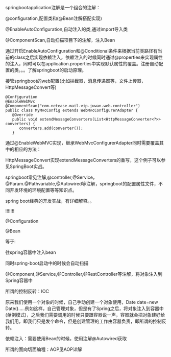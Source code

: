 springbootapplication注解是一个组合的注解：



@configuration,配置类和(@Bean注解搭配实现<Beans><Bean></Bean></Beans>)

@EnableAutoConfiguration,自动注入的类,通过import导入类

@ComponentScan,自动扫描项目下的注解，注入Bean

通过开启EnableAutoConfiguration和@Conditional条件来根据当前类路径有当前的class之后实现依赖注入，依赖注入的时候同时通过@properties来实现属性的注入，同时可以在application.properties中实现默认属性的覆盖。注册自动配置的类。。。了解springboot的启动原理。



接管springboot的web配置(比如拦截器，消息传递器等，文件上传器，HttpMessageConvert等)

```
@Configuration
@EnableWebMvc
@ComponentScan("com.netease.mail.vip.juwan.web.controller")
public class MyMvcConfig extends WebMvcConfigurerAdapter {
   @Override
   public void extendMessageConverters(List<HttpMessageConverter<?>> converters) {
      converters.add(converter());
   }
```

通过@EnableWebMVC实现，继承WebMvcConfigurerAdapter同时需要覆盖其中的相应的方法：

HttpMessageConvert实现extendMessageConverters的重写，这个例子可以参见SpringBoot实战。



springboot常见注解,@controller,@Service，@Param.@Pathvariable,@Autowired等注解，springboot的配置属性文件，不同开发环境的环境配置等等知识点。



spring boot经典的开发实战，有详细解释。。





!!!!!!!

@Configuration

@Bean

等于:

<beans><bean></bean></beans>往spring容器中注入bean

同时spring-boot启动中的时候会自动扫描

@Component,@Service,@Controller,@RestController等注解，将对象注入到Spring容器中

所谓的控制反转：IOC



原来我们使用一个对象的时候，自己手动创建一个对象使用，Date date=new Date().....例如这样，自己管理对象，但是有了Spring之后，将对象注入到容器中(单例模式)，之后我们需要调用的时候只要跟容器说一声，容器就会把对象建好给我们用，即我们只是发个命令，但是创建管理的工作由容器负责，即所谓的控制反转。

依赖注入：需要使用Bean的时候，使用注解@Autowired获取





所谓的面向切面编程：AOP见AOP详解



